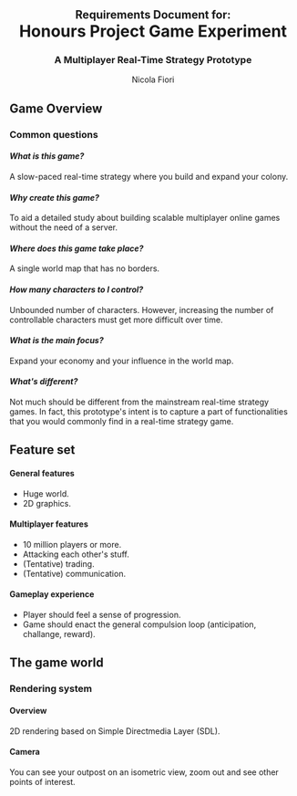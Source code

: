 <center>

# <small><small>Requirements Document for:</small></small><br> Honours Project Game Experiment

### A Multiplayer Real-Time Strategy Prototype

Nicola Fiori

</center>

## Game Overview

### Common questions

#### <i> What is this game? </i>

A slow-paced real-time strategy where you build and expand your colony.

#### <i> Why create this game? </i>

To aid a detailed study about building scalable multiplayer online games without the need of a server.

#### <i> Where does this game take place? </i>

A single world map that has no borders.

#### <i> How many characters to I control? </i>

Unbounded number of characters. However, increasing the number of controllable characters must get more difficult over time.

#### <i> What is the main focus? </i>

Expand your economy and your influence in the world map.

#### <i> What's different? </i>

Not much should be different from the mainstream real-time strategy games. In fact, this prototype's intent is to capture a part of functionalities that you would commonly find in a real-time strategy game.

## Feature set

#### General features

* Huge world.
* 2D graphics.

#### Multiplayer features

* 10 million players or more.
* Attacking each other's stuff.
* (Tentative) trading.
* (Tentative) communication.

#### Gameplay experience

* Player should feel a sense of progression.
* Game should enact the general compulsion loop (anticipation, challange, reward).

## The game world

### Rendering system

#### Overview

2D rendering based on Simple Directmedia Layer (SDL).

#### Camera

You can see your outpost on an isometric view, zoom out and see other points of interest.
